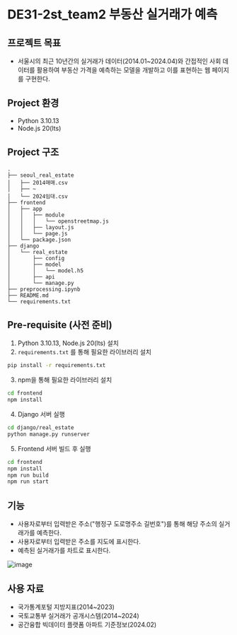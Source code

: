 # DE31-2st_team2 부동산 실거래가 예측

## 프로젝트 목표
- 서울시의 최근 10년간의 실거래가 데이터(2014.01~2024.04)와 간접적인 사회 데이터를 활용하여 부동산 가격을 예측하는 모델을 개발하고 이를 표현하는 웹 페이지를 구현한다.

## Project 환경
- Python 3.10.13
- Node.js 20(lts)

## Project 구조
```
.
├── seoul_real_estate
│   ├── 2014매매.csv
│   ├── ~
│   └── 2024임대.csv
├── frontend
│   ├── app
│   │   ├── module
│   │   │   └── openstreetmap.js
│   │   ├── layout.js
│   │   └── page.js
│   └── package.json
├── django
│   └── real_estate
│       ├── config
│       ├── model
│       │   └── model.h5
│       ├── api
│       └── manage.py
├── preprocessing.ipynb
├── README.md
└── requirements.txt
```

## Pre-requisite (사전 준비)
1. Python 3.10.13, Node.js 20(lts) 설치
2. ``requirements.txt`` 를 통해 필요한 라이브러리 설치
```bash
pip install -r requirements.txt
```
3. npm을 통해 필요한 라이브러리 설치
```bash
cd frontend
npm install
```
4. Django 서버 실행
```bash
cd django/real_estate
python manage.py runserver
```
5. Frontend 서버 빌드 후 실행
```bash
cd frontend
npm install
npm run build
npm run start
```

## 기능
- 사용자로부터 입력받은 주소("행정구 도로명주소 길번호")를 통해 해당 주소의 실거래가를 예측한다.
- 사용자로부터 입력받은 주소를 지도에 표시한다.
- 예측된 실거래가를 차트로 표시한다.

![image](/public/Animation.gif)

## 사용 자료
- 국가통계포털 지방지표(2014~2023)
- 국토교통부 실거래가 공개시스템(2014~2024)
- 공간융합 빅데이터 플랫폼 아파트 기준정보(2024.02)